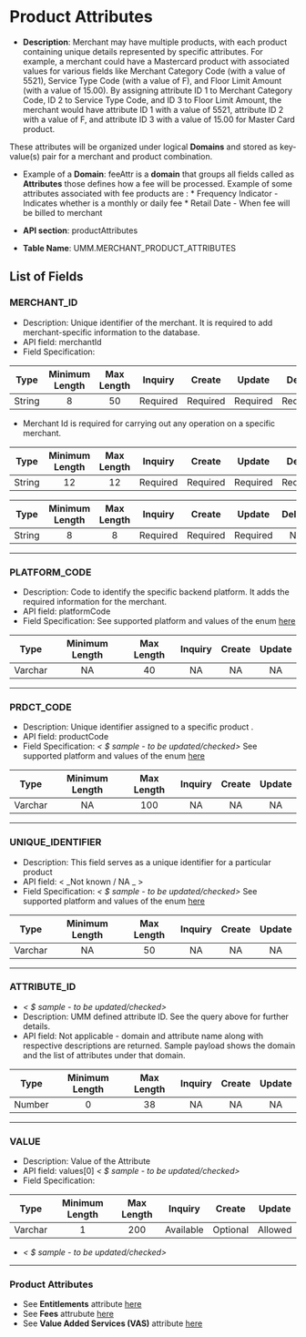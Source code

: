 # Product Attributes

* **Description**: Merchant may have multiple products, with  each product containing unique details represented by specific attributes. For example, a merchant could have a Mastercard product with associated values for various fields like Merchant Category Code (with a value of 5521), Service Type Code (with a value of F), and Floor Limit Amount (with a value of 15.00). By assigning attribute ID 1 to Merchant Category Code, ID 2 to Service Type Code, and ID 3 to Floor Limit Amount, the merchant would have attribute ID 1 with a value of 5521, attribute ID 2 with a value of F, and attribute ID 3 with a value of 15.00 for Master Card product.

These attributes will be organized under logical **Domains** and stored as key-value(s) pair for a merchant  and product combination. 

* Example of a **Domain**: feeAttr is a **domain** that groups all fields called as **Attributes** those defines how a fee will be processed. Example of some attributes associated with fee products are :
      * Frequency Indicator - Indicates whether is a monthly or daily fee 
      * Retail Date - When fee will be billed to merchant 

* **API section**: productAttributes
* **Table Name**: UMM.MERCHANT_PRODUCT_ATTRIBUTES 

## List of Fields

### MERCHANT_ID

* Description: Unique identifier of the merchant. It is required to add merchant-specific information to the database.
* API field: merchantId
* Field Specification:

<!-- type: tab 
titles: UMM, North, GMA 
-->

| Type   | Minimum Length | Max Length | Inquiry  |    Create    |    Update    |    Delete    |
|--------|:--------------:|:----------:|:--------:|:------------:|:------------:|:------------:|
| String  | 8        |    50        |    Required     | Required     | Required |    Required     |

* Merchant Id is required for carrying out any operation on a specific merchant.

<!-- type: tab -->

| Type   | Minimum Length | Max Length | Inquiry  |    Create    |    Update    |    Delete    |
|--------|:--------------:|:----------:|:--------:|:------------:|:------------:|:------------:|
| String   | 12        |    12        | Required   | Required   | Required   | Required     |

<!-- type: tab -->

| Type   | Minimum Length | Max Length | Inquiry  |    Create    |    Update    |    Delete    |
|--------|:--------------:|:----------:|:--------:|:------------:|:------------:|:------------:|
| String  | 8        |    8        |    Required     | Required     | Required  |       NA     |

<!-- type: tab-end -->

---

### PLATFORM_CODE

* Description: Code to identify the specific backend platform. It adds the required information for the merchant.
* API field: platformCode
* Field Specification: See supported platform and values of the enum [here](?path=docs/specification/supportedPlatforms.md)


<!-- type: tab 
titles: UMM
-->

| Type    | Minimum Length | Max Length | Inquiry | Create | Update |
|---------|:--------------:|:----------:|:-------:|:------:|:------:|
| Varchar |      NA       |     40      |   NA   |  NA   |  NA   |

<!-- type: tab-end -->

---

### PRDCT_CODE

* Description: Unique identifier assigned to a specific product .
* API field: productCode
* Field Specification: _< $ sample - to be updated/checked>_  See supported platform and values of the enum [here](?path=docs/specification/supportedPlatforms.md)


<!-- type: tab 
titles: UMM
-->

| Type    | Minimum Length | Max Length | Inquiry | Create | Update |
|---------|:--------------:|:----------:|:-------:|:------:|:------:|
| Varchar |      NA       |    100      |   NA   |  NA   |  NA   |

<!-- type: tab-end -->

---

### UNIQUE_IDENTIFIER

* Description: This field serves as a unique identifier for a particular product
* API field: < _Not known / NA _ >
* Field Specification: _< $ sample - to be updated/checked>_  See supported platform and values of the enum [here](?path=docs/specification/supportedPlatforms.md)

<!-- type: tab 
titles: UMM
-->

| Type    | Minimum Length | Max Length | Inquiry | Create | Update |
|---------|:--------------:|:----------:|:-------:|:------:|:------:|
| Varchar |      NA       |     50      |   NA   |  NA   |  NA   |

<!-- type: tab-end -->

---

### ATTRIBUTE_ID 

* _< $ sample - to be updated/checked>_
* Description: UMM defined attribute ID. See the query above for further details.
* API field: Not applicable - domain and attribute name along with respective descriptions are returned. Sample payload shows the domain  and the list of attributes under that domain.

<!-- type: tab 
titles: UMM
-->

| Type    | Minimum Length | Max Length | Inquiry | Create | Update |
|---------|:--------------:|:----------:|:-------:|:------:|:------:|
| Number  |      0         |     38     |   NA   |  NA   |  NA   |

<!-- type: tab-end -->

---

### VALUE

* Description: Value of the Attribute
* API field: values[0]  _< $ sample - to be updated/checked>_
* Field Specification:

<!-- type: tab 
titles: UMM
-->

| Type     | Minimum Length | Max Length | Inquiry | Create | Update |
|----------|:--------------:|:----------:|:-------:|:------:|:------:|
| Varchar  |      1       |    200     |   Available   |  Optional   |  Allowed   |

*  _< $ sample - to be updated/checked>_
  
<!-- type: tab-end -->

---

### Product Attributes

* See **Entitlements** attribute [here](?path=docs/specification/merchant/prodAttributes_Entitlements.md)
* See **Fees** attrubute [here](?path=docs/specification/merchant/productAttributes_fees.md)
* See **Value Added Services (VAS)** attribute [here](?path=docs/specification/merchant/productAttributes_VAS.md)
